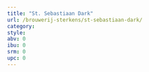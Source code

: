 ```yaml
---
title: "St. Sebastiaan Dark"
url: /brouwerij-sterkens/st-sebastiaan-dark/
category: 
style: 
abv: 0
ibu: 0
srm: 0
upc: 0
---
```


